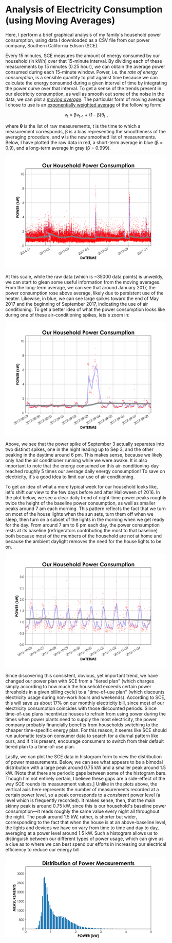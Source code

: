 ﻿# Analysis of Electricity Consumption (using Moving Averages)

Here, I perform a brief graphical analysis of my family's household power consumption, using data I downloaded as a CSV file from our power company, Southern California Edison (SCE). 

Every 15 minutes, SCE measures the amount of energy consumed by our household (in kWh) over that 15-minute interval. By dividing each of these measurements by 15 minutes (0.25 hour), we can obtain the average power consumed during each 15-minute window. Power, i.e. the _rate of energy consumption_, is a sensible quantity to plot against time because we can calculate the energy consumed during a given interval of time by integrating the power curve over that interval. To get a sense of the trends present in our electricity consumption, as well as smooth out some of the noise in the data, we can plot a [_moving average_](https://en.wikipedia.org/wiki/Moving_average). The particular form of moving average I chose to use is an [exponentially weighted average](https://en.wikipedia.org/wiki/EWMA_chart) of the following form: 

<p align="center">v<sub>t</sub> = βv<sub>t-1</sub> + (1 - β)θ<sub>t</sub> , </p>

where **θ** is the list of raw measurements, t is the time to which a measurement corresponds, β is a bias representing the smootheness of the averaging procedure, and **v** is the new smoothed list of measurements. Below, I have plotted the raw data in red, a short-term average in blue (β = 0.9), and a long-term average in gray (β = 0.999).  

![plot-1]

At this scale, while the raw data (which is ~35000 data points) is unweildy, we can start to glean some useful information from the moving averages. From the long-term average, we can see that around January 2017, the power consumption rose above average, likely due to persistent use of the heater. Likewise, in blue, we can see large spikes toward the end of May 2017 and the beginning of September 2017, indicating the use of air conditioning. To get a better idea of what the power consumption looks like during one of these air-conditioning spikes, lets's zoom in: 

![plot-2]

Above, we see that the power spike of September 3 actually separates into two distinct spikes, one in the night leading up to Sep 3, and the other peaking in the daytime around 6 pm. This makes sense, because we likely only had the air conditioner running while we were awake. It is also important to note that the energy consumed on this air-conditioning-day reached roughly 5 times our average daily energy consumption! To save on electricity, it's a good idea to limit our use of air conditioning.

To get an idea of what a more typical week for our household looks like, let's shift our view to the few days before and after Halloween of 2016. In the plot below, we see a clear daily trend of night-time power peaks roughly twice the height of the baseline power consumption, as well as smaller peaks around 7 am each morning. This pattern reflects the fact that we turn on most of the house lights when the sun sets, turn them off when we sleep, then turn on a subset of the lights in the morning when we get ready for the day. From around 7 am to 6 pm each day, the power consumption rests at its baseline (refrigerators contributing the most to that baseline) both because most of the members of the household are not at home and because the ambient daylight removes the need for the house lights to be on.    

![plot-3]

Since discovering this consistent, obvious, yet important trend, we have changed our power plan with SCE from a "tiered plan" (which charges simply according to how much the household exceeds certain power thresholds in a given billing cycle) to a "time-of-use plan" (which discounts electricity usage during non-work hours and weekends). According to SCE, this will save us about 17% on our monthly electricity bill, since most of our electricity consumption coincides with those discounted periods. Since time-of-use plans incentivize houses to refrain from using power during the times when power plants need to supply the most electricity, the power company probably financially benefits from households switching to the cheaper time-specific energy plan. For this reason, it seems like SCE should run automatic tests on consumer data to search for a diurnal pattern like ours, and if it is present, encourage consumers to switch from their default tiered plan to a time-of-use plan.         

Lastly, we can plot the SCE data in histogram form to view the distribution of power measurements. Below, we can see what appears to be a bimodal distribution with a large peak around 0.75 kW and a smaller peak around 1.5 kW. [Note that there are periodic gaps between some of the histogram bars. Though I'm not entirely certain, I believe these gaps are a side-effect of the way SCE rounds its measurement values.] Unlike in the plots above, the vertical axis here represents the number of measurements recorded at a certain power level, so a peak corresponds to a _consistent_ power level (a level which is frequently recorded). It makes sense, then, that the main skinny peak is around 0.75 kW, since this is our household's baseline power consumption—it reads roughly the same value every night all throughout the night. The peak around 1.5 kW, rather, is shorter but wider, corresponding to the fact that when the house is at an above-baseline level, the lights and devices we have on vary from time to time and day to day, averaging at a power level around 1.5 kW. Such a histogram allows us to distinguish between our different types of power usage, which can give us a clue as to where we can best spend our efforts in increasing our electrical efficiency to reduce our energy bill.  

![hist-1]

[plot-1]: https://raw.githubusercontent.com/chrismbryant/electricity-analysis/master/Plots/plot_1.png
[plot-2]: https://raw.githubusercontent.com/chrismbryant/electricity-analysis/master/Plots/plot_2.png
[plot-3]: https://raw.githubusercontent.com/chrismbryant/electricity-analysis/master/Plots/plot_3.png
[hist-1]: https://raw.githubusercontent.com/chrismbryant/electricity-analysis/master/Plots/hist_1.png
